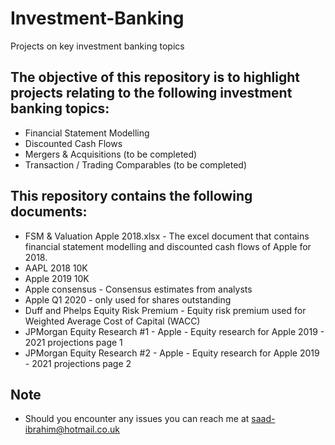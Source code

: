 # Investment-Banking
Projects on key investment banking topics

## The objective of this repository is to highlight projects relating to the following investment banking topics:
- Financial Statement Modelling
- Discounted Cash Flows
- Mergers & Acquisitions (to be completed)
- Transaction / Trading Comparables (to be completed)

## This repository contains the following documents:
- FSM & Valuation Apple 2018.xlsx - The excel document that contains financial statement modelling and discounted cash flows of Apple for 2018.
- AAPL 2018 10K
- Apple 2019 10K
- Apple consensus - Consensus estimates from analysts
- Apple Q1 2020 - only used for shares outstanding
- Duff and Phelps Equity Risk Premium - Equity risk premium used for Weighted Average Cost of Capital (WACC)
- JPMorgan Equity Research #1 - Apple - Equity research for Apple 2019 - 2021 projections page 1
- JPMorgan Equity Research #2 - Apple - Equity research for Apple 2019 - 2021 projections page 2

## Note
- Should you encounter any issues you can reach me at saad-ibrahim@hotmail.co.uk
